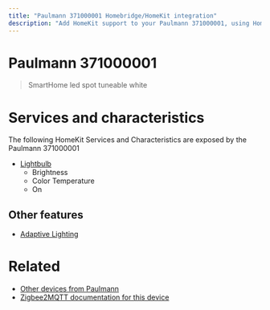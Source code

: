 ```yaml
---
title: "Paulmann 371000001 Homebridge/HomeKit integration"
description: "Add HomeKit support to your Paulmann 371000001, using Homebridge, Zigbee2MQTT and homebridge-z2m."
---
```

<!---
This file has been GENERATED using src/docgen/docgen.ts
DO NOT EDIT THIS FILE MANUALLY!
-->
# Paulmann 371000001
> SmartHome led spot tuneable white


# Services and characteristics
The following HomeKit Services and Characteristics are exposed by
the Paulmann 371000001

* [Lightbulb](../../light.md)
  * Brightness
  * Color Temperature
  * On


## Other features
* [Adaptive Lighting](../../light.md)


# Related
* [Other devices from Paulmann](../index.md#paulmann)
* [Zigbee2MQTT documentation for this device](https://www.zigbee2mqtt.io/devices/371000001.html)